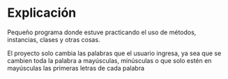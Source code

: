 # Explicación #

Pequeño programa donde estuve practicando el uso de métodos, instancias, clases y otras cosas.

El proyecto solo cambia las palabras que el usuario ingresa, ya sea que se cambien toda la palabra a mayúsculas, minúsculas o que solo estén en mayúsculas las primeras letras de cada palabra
